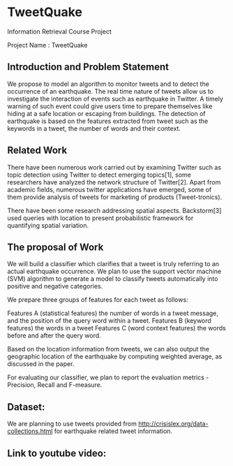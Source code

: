 # TweetQuake
Information Retrieval Course Project

Project Name : TweetQuake 

## Introduction and Problem Statement
We propose to model an algorithm to monitor tweets and to detect the occurrence of an earthquake. The real time nature of tweets allow us to investigate the interaction of events such as earthquake in Twitter. A timely warning of such event could give users time to prepare themselves like hiding at a safe location or escaping from buildings. The detection of earthquake is based on the features extracted from tweet such as the keywords in a tweet, the number of words and their context. 

## Related Work
There have been numerous work carried out by examining Twitter such as topic detection using Twitter to detect emerging topics[1], some researchers have analyzed the network structure of Twitter[2]. Apart from academic fields, numerous twitter applications have emerged, some of them provide analysis of tweets for marketing of products (Tweet-tronics).

There have been some research addressing spatial aspects. Backstorm[3] used queries with location to present probabilistic framework for quantifying spatial variation.

## The proposal of Work
We will build a classifier which clarifies that a tweet is truly referring to an actual earthquake occurrence. We plan to use the support vector machine (SVM) algorithm to generate a model to classify tweets automatically into positive and negative categories. 

We prepare three groups of features for each tweet as follows: 

Features A (statistical features) the number of words in a tweet message, and the position of the query word within a tweet. 
Features B (keyword features) the words in a tweet
Features C (word context features) the words before and after the query word.

Based on the location information from tweets, we can also output the geographic location of the earthquake by computing weighted average, as discussed in the paper.

For evaluating our classifier, we plan to report the evaluation metrics - Precision, Recall and F-measure.

## Dataset:
We are planning to use tweets provided from http://crisislex.org/data-collections.html for earthquake related tweet information. 

## Link to youtube video: 
	
